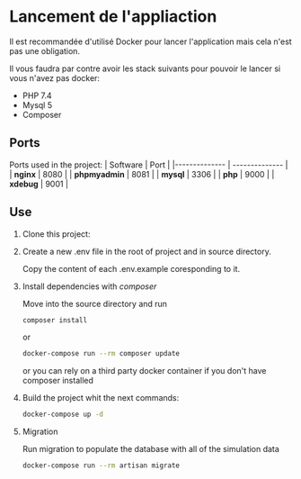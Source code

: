 # Lancement de l'appliaction

Il est recommandée d'utilisé Docker pour lancer l'application mais cela n'est pas une obligation.

Il vous faudra par contre avoir les stack suivants pour pouvoir le lancer si vous n'avez pas docker:

* PHP 7.4
* Mysql 5
* Composer

## Ports

Ports used in the project:
| Software | Port |
|-------------- | -------------- |
| **nginx** | 8080 |
| **phpmyadmin** | 8081 |
| **mysql** | 3306 |
| **php** | 9000 |
| **xdebug** | 9001 |

## Use

1. Clone this project:

2. Create a new .env file in the root of project and in source directory.

   Copy the content of each .env.example coresponding to it.

3. Install dependencies with *composer*

   Move into the source directory and run

   ```sh
   composer install
   ```

   or

   ```sh
   docker-compose run --rm composer update
   ```

   or you can rely on a third party docker container if you don't have composer installed

4. Build the project whit the next commands:

   ```sh
   docker-compose up -d 
   ```

5. Migration

   Run migration to populate the database with all of the simulation data

   ```sh
   docker-compose run --rm artisan migrate
   ```
